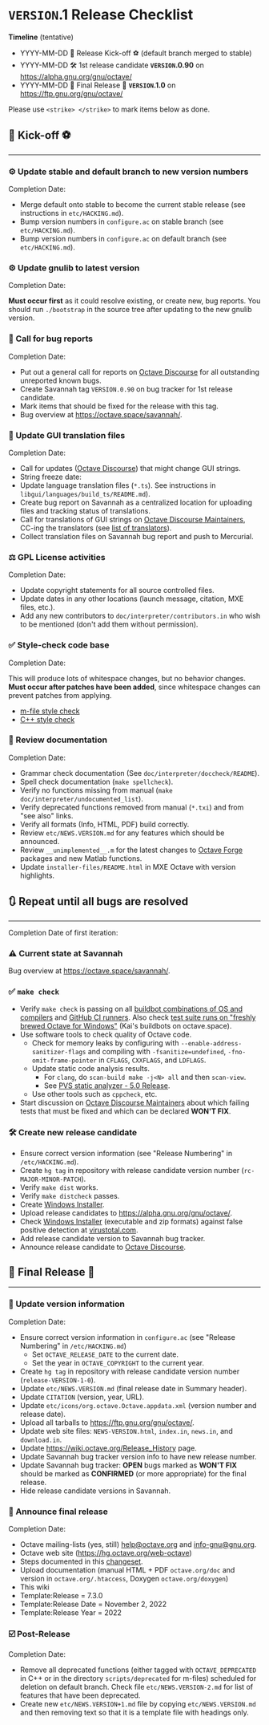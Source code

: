 # `VERSION`.1 Release Checklist #

**Timeline** (tentative)

* YYYY-MM-DD 🚀 Release Kick-off ⚽ (default branch merged to stable)
* YYYY-MM-DD 🛠️ 1st release candidate **`VERSION`.0.90** on
  <https://alpha.gnu.org/gnu/octave/>
* YYYY-MM-DD 🏁 Final Release 🎉 **`VERSION`.1.0** on
  <https://ftp.gnu.org/gnu/octave/>

Please use `<strike> </strike>` to mark items below as done.

## 🚀 Kick-off ⚽ ##

------------------------------------------------------------

### ⚙️ Update stable and default branch to new version numbers ###

Completion Date:

* Merge default onto stable to become the current stable release (see
  instructions in `etc/HACKING.md`).
* Bump version numbers in `configure.ac` on stable branch (see
  `etc/HACKING.md`).
* Bump version numbers in `configure.ac` on default branch (see
  `etc/HACKING.md`).

### ⚙️ Update gnulib to latest version ###

Completion Date:

**Must occur first** as it could resolve existing, or create new, bug reports.
You should run `./bootstrap` in the source tree after updating to the new
gnulib version.

### 📢 Call for bug reports ###

Completion Date:

* Put out a general call for reports on [Octave Discourse](https://octave.discourse.group/) for all outstanding unreported known bugs.
* Create Savannah tag `VERSION.0.90` on bug tracker for 1st release candidate.
* Mark items that should be fixed for the release with this tag.
* Bug overview at <https://octave.space/savannah/>.

### 📢 Update GUI translation files ###

Completion Date:

* Call for updates ([Octave Discourse](https://octave.discourse.group/)) that
  might change GUI strings.
* String freeze date:
* Update language translation files (`*.ts`).  See instructions in
  `libgui/languages/build_ts/README.md`).
* Create bug report on Savannah as a centralized location for uploading files
  and tracking status of translations.
* Call for translations of GUI strings on [Octave Discourse Maintainers](https://octave.discourse.group/c/maintainers/7), CC-ing the translators (see [list of translators](https://hg.savannah.gnu.org/hgweb/octave/file/tip/libgui/languages/translators)).
* Collect translation files on Savannah bug report and push to Mercurial.

### ⚖️ GPL License activities ###

Completion Date:

* Update copyright statements for all source controlled files.
* Update dates in any other locations (launch message, citation, MXE files,
  etc.).
* Add any new contributors to `doc/interpreter/contributors.in` who wish to be
  mentioned (don't add them without permission).

### ✅ Style-check code base ###

Completion Date:

This will produce lots of whitespace changes, but no behavior changes. **Must
occur after patches have been added**, since whitespace changes can prevent
patches from applying.

* [m-file style check](https://wiki.octave.org/Octave_style_guide)
* [C++ style check](https://wiki.octave.org/C%2B%2B_style_guide)

### 📖 Review documentation ###

Completion Date:

* Grammar check documentation (See `doc/interpreter/doccheck/README`).
* Spell check documentation (`make spellcheck`).
* Verify no functions missing from manual
  (`make doc/interpreter/undocumented_list`).
* Verify deprecated functions removed from manual (`*.txi`) and from "see also"
  links.
* Verify all formats (Info, HTML, PDF) build correctly.
* Review `etc/NEWS.VERSION.md` for any features which should be announced.
* Review `__unimplemented__.m` for the latest changes to
  [Octave Forge](https://wiki.octave.org/Octave_Forge) packages and new Matlab
  functions.
* Update `installer-files/README.html` in MXE Octave with version highlights.

## 🔃 Repeat until all bugs are resolved ##

------------------------------------------------------------

Completion Date of first iteration:

### ⚠️ Current state at Savannah ###

Bug overview at <https://octave.space/savannah/>.

### ✅ `make check` ###

* Verify `make check` is passing on all [buildbot combinations of OS and compilers](http://buildbot.octave.org:8010/#/waterfall) and [GitHub CI runners](https://github.com/gnu-octave/octave/actions).  Also check [test suite runs on "freshly brewed Octave for Windows"](https://github.com/gnu-octave/octave-buildbot/actions) (Kai's buildbots on octave.space).
* Use software tools to check quality of Octave code.
  * Check for memory leaks by configuring with
    `--enable-address-sanitizer-flags` and compiling with
    `-fsanitize=undefined`, `-fno-omit-frame-pointer` in `CFLAGS`, `CXXFLAGS`,
    and `LDFLAGS`.
  * Update static code analysis results.
      * For `clang`, do `scan-build make -j<N> all` and then `scan-view`.
      * See [PVS static analyzer - 5.0 Release](https://wiki.octave.org/PVS_static_analyzer_-_5.0_Release).
  * Use other tools such as `cppcheck`, etc.
* Start discussion on [Octave Discourse Maintainers](https://octave.discourse.group/c/maintainers/8) about which failing tests that must be fixed and which can be declared **WON'T FIX**.

### 🛠️ Create new release candidate ###

* Ensure correct version information (see "Release Numbering" in
  `/etc/HACKING.md`).
* Create `hg tag` in repository with release candidate version number
  (`rc-MAJOR-MINOR-PATCH`).
* Verify `make dist` works.
* Verify `make distcheck` passes.
* Create [Windows Installer](https://wiki.octave.org/Windows_Installer).
* Upload release candidates to <https://alpha.gnu.org/gnu/octave/>.
* Check [Windows Installer](https://wiki.octave.org/Windows_Installer)
  (executable and zip formats) against false positive detection at
  [virustotal.com](https://virustotal.com/).
* Add release candidate version to Savannah bug tracker.
* Announce release candidate to
  [Octave Discourse](https://octave.discourse.group/).

## 🏁 Final Release 🎉 ##

------------------------------------------------------------

### 📃 Update version information ###

Completion Date:

* Ensure correct version information in `configure.ac` (see "Release Numbering"
  in `/etc/HACKING.md`)
  * Set `OCTAVE_RELEASE_DATE` to the current date.
  * Set the year in `OCTAVE_COPYRIGHT` to the current year.
* Create `hg tag` in repository with release candidate version number
  (`release-VERSION-1-0`).
* Update `etc/NEWS.VERSION.md` (final release date in Summary header).
* Update `CITATION` (version, year, URL).
* Update `etc/icons/org.octave.Octave.appdata.xml` (version number and release
  date).
* Upload all tarballs to <https://ftp.gnu.org/gnu/octave/>.
* Update web site files: `NEWS-VERSION.html`, `index.in`, `news.in`, and
  `download.in`.
* Update <https://wiki.octave.org/Release_History> page.
* Update Savannah bug tracker version info to have new release number.
* Update Savannah bug tracker: **OPEN** bugs marked as **WON'T FIX** should be
  marked as **CONFIRMED** (or more appropriate) for the final release.
* Hide release candidate versions in Savannah.

### 📢 Announce final release ###

Completion Date:

* Octave mailing-lists (yes, still) <help@octave.org> and <info-gnu@gnu.org>.
* Octave web site (<https://hg.octave.org/web-octave>)
* Steps documented in this
  [changeset](https://hg.octave.org/web-octave/rev/fe59d0118a2b).
* Upload documentation (manual HTML + PDF `octave.org/doc` and version in
  `octave.org/.htaccess`, Doxygen `octave.org/doxygen`)
* This wiki
* Template:Release = 7.3.0
* Template:Release Date = November 2, 2022
* Template:Release Year = 2022

### ☑️ Post-Release ###

Completion Date:

* Remove all deprecated functions (either tagged with `OCTAVE_DEPRECATED` in
  C++ or in the directory `scripts/deprecated` for m-files) scheduled for
  deletion on default branch.  Check file `etc/NEWS.VERSION-2.md` for list of
  features that have been deprecated.
* Create new `etc/NEWS.VERSION+1.md` file by copying `etc/NEWS.VERSION.md` and
  then removing text so that it is a template file with headings only.

